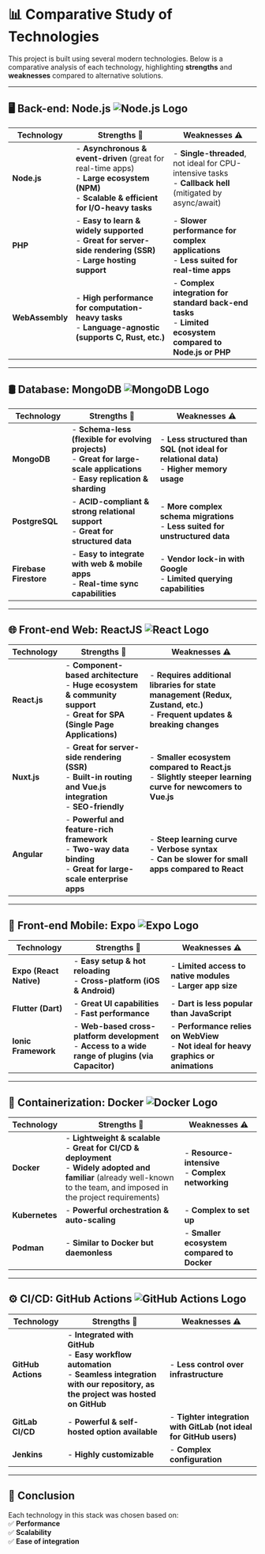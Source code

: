 # 📊 Comparative Study of Technologies

This project is built using several modern technologies. Below is a comparative analysis of each technology, highlighting **strengths** and **weaknesses** compared to alternative solutions.

---

## 🖥️ **Back-end: Node.js** <img alt="Node.js Logo" src="https://img.shields.io/badge/Node.js-339933?logo=node.js&logoColor=white">

| Technology      | Strengths 🚀 | Weaknesses ⚠️ |
|-----------------|-------------|---------------|
| **Node.js**     | - **Asynchronous & event-driven** (great for real-time apps) <br> - **Large ecosystem (NPM)** <br> - **Scalable & efficient for I/O-heavy tasks** | - **Single-threaded**, not ideal for CPU-intensive tasks <br> - **Callback hell** (mitigated by async/await) |
| **PHP**         | - **Easy to learn & widely supported** <br> - **Great for server-side rendering (SSR)** <br> - **Large hosting support** | - **Slower performance for complex applications** <br> - **Less suited for real-time apps** |
| **WebAssembly** | - **High performance for computation-heavy tasks** <br> - **Language-agnostic (supports C, Rust, etc.)** | - **Complex integration for standard back-end tasks** <br> - **Limited ecosystem compared to Node.js or PHP** |

---

## 🛢️ **Database: MongoDB** <img alt="MongoDB Logo" src="https://img.shields.io/badge/MongoDB-47A248?logo=mongodb&logoColor=white">

| Technology   | Strengths 🚀 | Weaknesses ⚠️ |
|-------------|-------------|---------------|
| **MongoDB** | - **Schema-less (flexible for evolving projects)** <br> - **Great for large-scale applications** <br> - **Easy replication & sharding** | - **Less structured than SQL (not ideal for relational data)** <br> - **Higher memory usage** |
| **PostgreSQL** | - **ACID-compliant & strong relational support** <br> - **Great for structured data** | - **More complex schema migrations** <br> - **Less suited for unstructured data** |
| **Firebase Firestore** | - **Easy to integrate with web & mobile apps** <br> - **Real-time sync capabilities** | - **Vendor lock-in with Google** <br> - **Limited querying capabilities** |

---

## 🌐 **Front-end Web: ReactJS** <img alt="React Logo" src="https://img.shields.io/badge/ReactJS-61DAFB?logo=react&logoColor=white">

| Technology      | Strengths 🚀 | Weaknesses ⚠️ |
|-----------------|-------------|---------------|
| **React.js**    | - **Component-based architecture** <br> - **Huge ecosystem & community support** <br> - **Great for SPA (Single Page Applications)** | - **Requires additional libraries for state management (Redux, Zustand, etc.)** <br> - **Frequent updates & breaking changes** |
| **Nuxt.js**     | - **Great for server-side rendering (SSR)** <br> - **Built-in routing and Vue.js integration** <br> - **SEO-friendly** | - **Smaller ecosystem compared to React.js** <br> - **Slightly steeper learning curve for newcomers to Vue.js** |
| **Angular**     | - **Powerful and feature-rich framework** <br> - **Two-way data binding** <br> - **Great for large-scale enterprise apps** | - **Steep learning curve** <br> - **Verbose syntax** <br> - **Can be slower for small apps compared to React** |

---

## 📱 **Front-end Mobile: Expo** <img alt="Expo Logo" src="https://img.shields.io/badge/Expo-000020?logo=expo&logoColor=white">

| Technology   | Strengths 🚀 | Weaknesses ⚠️ |
|-------------|-------------|---------------|
| **Expo (React Native)** | - **Easy setup & hot reloading** <br> - **Cross-platform (iOS & Android)** | - **Limited access to native modules** <br> - **Larger app size** |
| **Flutter (Dart)** | - **Great UI capabilities** <br> - **Fast performance** | - **Dart is less popular than JavaScript** |
| **Ionic Framework** | - **Web-based cross-platform development** <br> - **Access to a wide range of plugins (via Capacitor)** | - **Performance relies on WebView** <br> - **Not ideal for heavy graphics or animations** |

---

## 🐳 **Containerization: Docker** <img alt="Docker Logo" src="https://img.shields.io/badge/Docker-2496ED?logo=docker&logoColor=white">

| Technology   | Strengths 🚀 | Weaknesses ⚠️ |
|-------------|-------------|---------------|
| **Docker** | - **Lightweight & scalable** <br> - **Great for CI/CD & deployment** <br> - **Widely adopted and familiar** (already well-known to the team, and imposed in the project requirements) | - **Resource-intensive** <br> - **Complex networking** |
| **Kubernetes** | - **Powerful orchestration & auto-scaling** | - **Complex to set up** |
| **Podman** | - **Similar to Docker but daemonless** | - **Smaller ecosystem compared to Docker** |

---

## ⚙️ **CI/CD: GitHub Actions** <img alt="GitHub Actions Logo" src="https://img.shields.io/badge/GitHub_Actions-2088FF?logo=github-actions&logoColor=white">

| Technology   | Strengths 🚀 | Weaknesses ⚠️ |
|-------------|-------------|---------------|
| **GitHub Actions** | - **Integrated with GitHub** <br> - **Easy workflow automation** <br> - **Seamless integration with our repository, as the project was hosted on GitHub** | - **Less control over infrastructure** |
| **GitLab CI/CD** | - **Powerful & self-hosted option available** | - **Tighter integration with GitLab (not ideal for GitHub users)** |
| **Jenkins** | - **Highly customizable** | - **Complex configuration** |

---

## 🎯 **Conclusion**

Each technology in this stack was chosen based on:  
✅ **Performance**  
✅ **Scalability**  
✅ **Ease of integration**  
